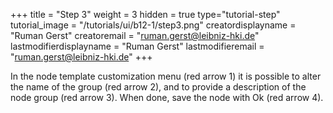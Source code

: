 +++
title = "Step 3"
weight = 3
hidden = true
type="tutorial-step"
tutorial_image = "/tutorials/ui/b12-1/step3.png"
creatordisplayname = "Ruman Gerst"
creatoremail = "ruman.gerst@leibniz-hki.de"
lastmodifierdisplayname = "Ruman Gerst"
lastmodifieremail = "ruman.gerst@leibniz-hki.de"
+++

In the node template customization menu (red arrow 1) it is possible to alter the name of the group (red arrow 2), and to provide a description of the node group (red arrow 3). When done, save the node with Ok (red arrow 4).